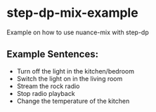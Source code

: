 # step-dp-mix-example

Example on how to use nuance-mix with step-dp

## Example Sentences:

- Turn off the light in the kitchen/bedroom
- Switch the light on in the living room
- Stream the rock radio
- Stop radio playback
- Change the temperature of the kitchen